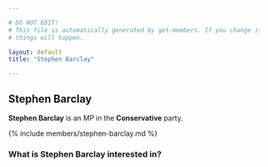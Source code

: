 ```yaml
---

# DO NOT EDIT!
# This file is automatically generated by get-members. If you change it, bad
# things will happen.

layout: default
title: "Stephen Barclay"

---
```


## Stephen Barclay

**Stephen Barclay** is an MP in the **Conservative** party.

{% include members/stephen-barclay.md %}

### What is Stephen Barclay interested in?


